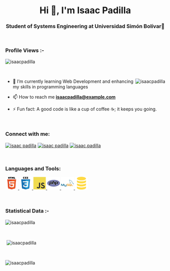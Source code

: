 <h1 align="center">Hi 👋, I'm Isaac Padilla</h1>
<h3 align="center">Student of Systems Engineering at Universidad Simón Bolívar🌟</h3>

<br>

<p align="right">
  <h3>Profile Views :-</h3> 
  <img src="https://komarev.com/ghpvc/?username=isaacpadilla&label=Profile%20views&color=0e75b6&style=flat" alt="isaacpadilla" /> 
</p>

<br>

<p><img align="right" src="https://github.com/isaacpadilla/isaacpadilla/blob/main/animation_500_kxa883sd.gif" alt="isaacpadilla" /></p>

- 🌱 I’m currently learning Web Development and enhancing my skills in programming languages

- 📫 How to reach me **isaacpadilla@example.com**

- ⚡ Fun fact: A good code is like a cup of coffee ☕; it keeps you going.

<br>

<h3 align="left">Connect with me:</h3>
<p align="left">
  <a href="https://www.linkedin.com/in/isaacpadilla/" target="blank"><img align="center"
      src="https://raw.githubusercontent.com/rahuldkjain/github-profile-readme-generator/master/src/images/icons/Social/linked-in-alt.svg"
      alt="isaac padilla" height="30" width="40" /></a>
  <a href="https://fb.com/isaac.padilla" target="blank"><img align="center"
      src="https://raw.githubusercontent.com/rahuldkjain/github-profile-readme-generator/master/src/images/icons/Social/facebook.svg"
      alt="isaac padilla" height="30" width="40" /></a>
  <a href="https://instagram.com/isaac.padilla" target="blank"><img align="center"
      src="https://raw.githubusercontent.com/rahuldkjain/github-profile-readme-generator/master/src/images/icons/Social/instagram.svg"
      alt="isaac.padilla" height="30" width="40" /></a>
</p>

<br>

<h3 align="left">Languages and Tools:</h3>
<p align="left"> 
  <a href="https://developer.mozilla.org/en-US/docs/Web/HTML" target="_blank" rel="noreferrer"> 
    <img src="https://raw.githubusercontent.com/devicons/devicon/master/icons/html5/html5-original-wordmark.svg" alt="html5" width="40" height="40"/> 
  </a> 
  <a href="https://developer.mozilla.org/en-US/docs/Web/CSS" target="_blank" rel="noreferrer"> 
    <img src="https://raw.githubusercontent.com/devicons/devicon/master/icons/css3/css3-original-wordmark.svg" alt="css3" width="40" height="40"/> 
  </a> 
  <a href="https://developer.mozilla.org/en-US/docs/Web/JavaScript" target="_blank" rel="noreferrer"> 
    <img src="https://raw.githubusercontent.com/devicons/devicon/master/icons/javascript/javascript-original.svg" alt="javascript" width="40" height="40"/> 
  </a> 
  <a href="https://www.php.net/" target="_blank" rel="noreferrer"> 
    <img src="https://raw.githubusercontent.com/devicons/devicon/master/icons/php/php-original.svg" alt="php" width="40" height="40"/> 
  </a> 
  <a href="https://www.mysql.com/" target="_blank" rel="noreferrer"> 
    <img src="https://raw.githubusercontent.com/devicons/devicon/master/icons/mysql/mysql-original-wordmark.svg" alt="mysql" width="40" height="40"/> 
  </a> 
  <a href="https://www.w3schools.com/sql/" target="_blank" rel="noreferrer"> 
    <img src="https://raw.githubusercontent.com/devicons/devicon/master/icons/sql/sql-original.svg" alt="sql" width="40" height="40"/> 
  </a> 
</p>

<br>

<h3>Statistical Data :-</h3>
<p><img align="center"
    src="https://github-readme-stats.vercel.app/api/top-langs?username=isaacpadilla&show_icons=true&locale=en&bg_color=0d1117&text_color=ffffff&layout=compact"
    alt="isaacpadilla" /></p>

<br>

<p>&nbsp;<img align="center" src="https://github-readme-stats.vercel.app/api?username=isaacpadilla&show_icons=true&locale=en&bg_color=0d1117&text_color=ffffff"
    alt="isaacpadilla" /></p>

<br>

<p><img align="center" src="https://github-readme-streak-stats.herokuapp.com/?user=isaacpadilla&theme=dark&background=0d1117" alt="isaacpadilla" /></p>

<p align="left"> <a href="https://twitter.com/" target="blank"><img
      src="https://img.shields.io/twitter/follow/?logo=twitter&style=for-the-badge" alt="" /></a> </p>
